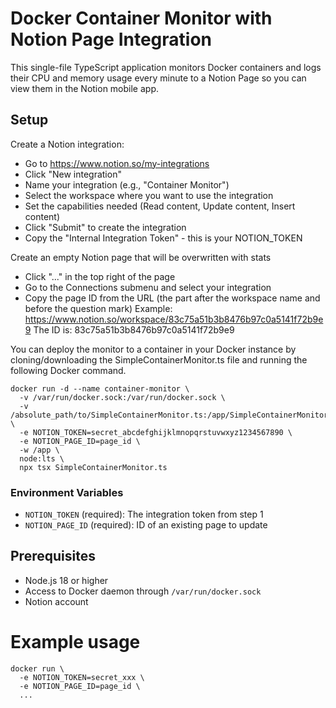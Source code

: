# Docker Container Monitor with Notion Page Integration

This single-file TypeScript application monitors Docker containers and logs their CPU and memory usage every minute to a Notion Page so you can view them in the Notion mobile app.

## Setup
Create a Notion integration:
- Go to https://www.notion.so/my-integrations
- Click "New integration"
- Name your integration (e.g., "Container Monitor")
- Select the workspace where you want to use the integration
- Set the capabilities needed (Read content, Update content, Insert content)
- Click "Submit" to create the integration
- Copy the "Internal Integration Token" - this is your NOTION_TOKEN

Create an empty Notion page that will be overwritten with stats
- Click "..." in the top right of the page
- Go to the Connections submenu and select your integration
- Copy the page ID from the URL (the part after the workspace name and before the question mark)
   Example: https://www.notion.so/workspace/83c75a51b3b8476b97c0a5141f72b9e9
   The ID is: 83c75a51b3b8476b97c0a5141f72b9e9

You can deploy the monitor to a container in your Docker instance by cloning/downloading the SimpleContainerMonitor.ts file and running the following Docker command.
```
docker run -d --name container-monitor \
  -v /var/run/docker.sock:/var/run/docker.sock \
  -v /absolute_path/to/SimpleContainerMonitor.ts:/app/SimpleContainerMonitor.ts \
  -e NOTION_TOKEN=secret_abcdefghijklmnopqrstuvwxyz1234567890 \
  -e NOTION_PAGE_ID=page_id \
  -w /app \
  node:lts \
  npx tsx SimpleContainerMonitor.ts
```


### Environment Variables

- `NOTION_TOKEN` (required): The integration token from step 1
- `NOTION_PAGE_ID` (required): ID of an existing page to update


## Prerequisites

- Node.js 18 or higher
- Access to Docker daemon through `/var/run/docker.sock`
- Notion account

# Example usage

```
docker run \
  -e NOTION_TOKEN=secret_xxx \
  -e NOTION_PAGE_ID=page_id \
  ...
```